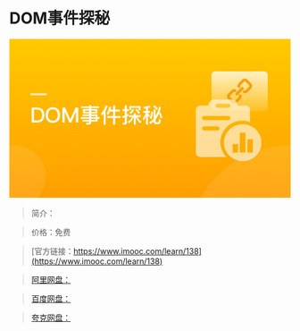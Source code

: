 # DOM事件探秘

![img](../../assets/5fe442de00017dbb05400304.jpg)

> 简介：

> 价格：免费

> [官方链接：https://www.imooc.com/learn/138](https://www.imooc.com/learn/138)

> [阿里网盘：]()

> [百度网盘：]()

> [夸克网盘：]()
